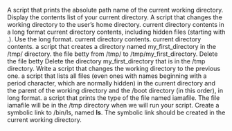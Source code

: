 A script that prints the absolute path name of the current working directory.
Display the contents list of your current directory.
A script that changes the working directory to the user’s home directory.
current directory contents in a long format
current directory contents, including hidden files (starting with .). Use the long format.
current directory contents.
current directory contents.
a script that creates a directory named my_first_directory in the /tmp/ directory.
the file betty from /tmp/ to /tmp/my_first_directory.
Delete the file betty
Delete the directory my_first_directory that is in the /tmp directory.
Write a script that changes the working directory to the previous one.
a script that lists all files (even ones with names beginning with a period character, which are normally hidden) in the current directory and the parent of the working directory and the /boot directory (in this order), in long format.
a script that prints the type of the file named iamafile. The file iamafile will be in the /tmp directory when we will run your script.
Create a symbolic link to /bin/ls, named __ls__. The symbolic link should be created in the current working directory.

